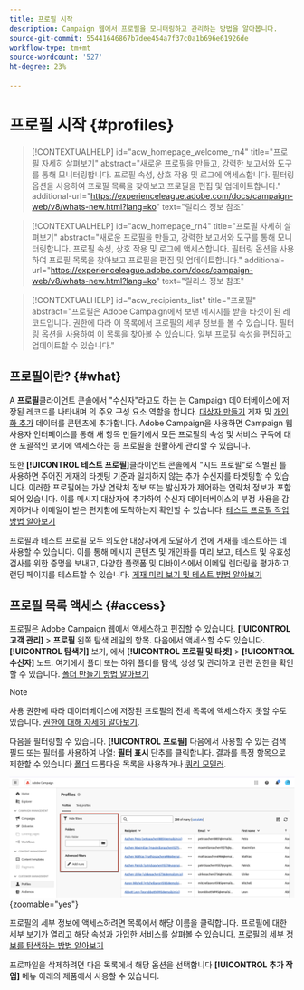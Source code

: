 ```yaml
---
title: 프로필 시작
description: Campaign 웹에서 프로필을 모니터링하고 관리하는 방법을 알아봅니다.
source-git-commit: 55441646867b7dee454a7f37c0a1b696e61926de
workflow-type: tm+mt
source-wordcount: '527'
ht-degree: 23%

---
```


# 프로필 시작 {#profiles}

>[!CONTEXTUALHELP]
>id="acw_homepage_welcome_rn4"
>title="프로필 자세히 살펴보기"
>abstract="새로운 프로필을 만들고, 강력한 보고서와 도구를 통해 모니터링합니다. 프로필 속성, 상호 작용 및 로그에 액세스합니다. 필터링 옵션을 사용하여 프로필 목록을 찾아보고 프로필을 편집 및 업데이트합니다."
>additional-url="https://experienceleague.adobe.com/docs/campaign-web/v8/whats-new.html?lang=ko" text="릴리스 정보 참조"

<!--TO REMOVE BELOW-->
>[!CONTEXTUALHELP]
>id="acw_homepage_rn4"
>title="프로필 자세히 살펴보기"
>abstract="새로운 프로필을 만들고, 강력한 보고서와 도구를 통해 모니터링합니다. 프로필 속성, 상호 작용 및 로그에 액세스합니다. 필터링 옵션을 사용하여 프로필 목록을 찾아보고 프로필을 편집 및 업데이트합니다."
>additional-url="https://experienceleague.adobe.com/docs/campaign-web/v8/whats-new.html?lang=ko" text="릴리스 정보 참조"

<!--TO REMOVE ABOVE-->

>[!CONTEXTUALHELP]
>id="acw_recipients_list"
>title="프로필"
>abstract="프로필은 Adobe Campaign에서 보낸 메시지를 받을 타겟이 된 레코드입니다. 권한에 따라 이 목록에서 프로필의 세부 정보를 볼 수 있습니다. 필터링 옵션을 사용하여 이 목록을 찾아볼 수 있습니다. 일부 프로필 속성을 편집하고 업데이트할 수 있습니다."

## 프로필이란? {#what}

A **프로필**&#x200B;클라이언트 콘솔에서 &quot;수신자&quot;라고도 하는 는 Campaign 데이터베이스에 저장된 레코드를 나타내며 의 주요 구성 요소 역할을 합니다. [대상자 만들기](create-audience.md) 게재 및 [개인화 추가](../personalization/personalize.md) 데이터를 콘텐츠에 추가합니다. Adobe Campaign을 사용하면 Campaign 웹 사용자 인터페이스를 통해 새 항목 만들기에서 모든 프로필의 속성 및 서비스 구독에 대한 포괄적인 보기에 액세스하는 등 프로필을 원활하게 관리할 수 있습니다.

또한 **[!UICONTROL 테스트 프로필]**&#x200B;클라이언트 콘솔에서 &quot;시드 프로필&quot;로 식별된 를 사용하면 주어진 게재의 타겟팅 기준과 일치하지 않는 추가 수신자를 타겟팅할 수 있습니다. 이러한 프로필에는 가상 연락처 정보 또는 발신자가 제어하는 연락처 정보가 포함되어 있습니다. 이를 메시지 대상자에 추가하여 수신자 데이터베이스의 부정 사용을 감지하거나 이메일이 받은 편지함에 도착하는지 확인할 수 있습니다. [테스트 프로필 작업 방법 알아보기](test-profiles.md)

프로필과 테스트 프로필 모두 의도한 대상자에게 도달하기 전에 게재를 테스트하는 데 사용할 수 있습니다. 이를 통해 메시지 콘텐츠 및 개인화를 미리 보고, 테스트 및 유효성 검사를 위한 증명을 보내고, 다양한 플랫폼 및 디바이스에서 이메일 렌더링을 평가하고, 랜딩 페이지를 테스트할 수 있습니다. [게재 미리 보기 및 테스트 방법 알아보기](../preview-test/preview-test.md)

## 프로필 목록 액세스 {#access}

프로필은 Adobe Campaign 웹에서 액세스하고 편집할 수 있습니다. **[!UICONTROL 고객 관리]** > **프로필** 왼쪽 탐색 레일의 항목. 다음에서 액세스할 수도 있습니다. **[!UICONTROL 탐색기]** 보기, 에서 **[!UICONTROL 프로필 및 타겟]** > **[!UICONTROL 수신자]** 노드. 여기에서 폴더 또는 하위 폴더를 탐색, 생성 및 관리하고 관련 권한을 확인할 수 있습니다. [폴더 만들기 방법 알아보기](../get-started/permissions.md#folders)

>[!NOTE]
>
>사용 권한에 따라 데이터베이스에 저장된 프로필의 전체 목록에 액세스하지 못할 수도 있습니다. [권한에 대해 자세히 알아보기](../get-started/permissions.md).

다음을 필터링할 수 있습니다. **[!UICONTROL 프로필]** 다음에서 사용할 수 있는 검색 필드 또는 필터를 사용하여 나열: **필터 표시** 단추를 클릭합니다. 결과를 특정 항목으로 제한할 수 있습니다 [폴더](../get-started/permissions.md#folders) 드롭다운 목록을 사용하거나 [쿼리 모델러](../query/query-modeler-overview.md).

![](assets/profiles-list-filters.png){zoomable=&quot;yes&quot;}

프로필의 세부 정보에 액세스하려면 목록에서 해당 이름을 클릭합니다. 프로필에 대한 세부 보기가 열리고 해당 속성과 가입한 서비스를 살펴볼 수 있습니다. [프로필의 세부 정보를 탐색하는 방법 알아보기](create-profile.md)

프로파일을 삭제하려면 다음 목록에서 해당 옵션을 선택합니다 **[!UICONTROL 추가 작업]** 메뉴 아래의 제품에서 사용할 수 있습니다.
